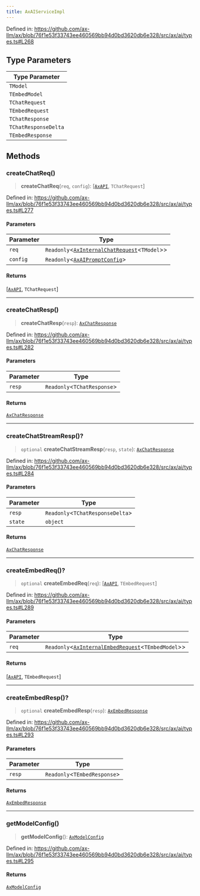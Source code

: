 ```yaml
---
title: AxAIServiceImpl
---
```


Defined in: https://github.com/ax-llm/ax/blob/76f1e53f33743ee460569bb94d0bd3620db6e328/src/ax/ai/types.ts#L268

## Type Parameters

| Type Parameter |
| ------ |
| `TModel` |
| `TEmbedModel` |
| `TChatRequest` |
| `TEmbedRequest` |
| `TChatResponse` |
| `TChatResponseDelta` |
| `TEmbedResponse` |

## Methods

<a id="createChatReq"></a>

### createChatReq()

> **createChatReq**(`req`, `config`): \[[`AxAPI`](/api/#03-apidocs/interfaceaxapi), `TChatRequest`\]

Defined in: https://github.com/ax-llm/ax/blob/76f1e53f33743ee460569bb94d0bd3620db6e328/src/ax/ai/types.ts#L277

#### Parameters

| Parameter | Type |
| ------ | ------ |
| `req` | `Readonly`\<[`AxInternalChatRequest`](/api/#03-apidocs/typealiasaxinternalchatrequest)\<`TModel`\>\> |
| `config` | `Readonly`\<[`AxAIPromptConfig`](/api/#03-apidocs/typealiasaxaipromptconfig)\> |

#### Returns

\[[`AxAPI`](/api/#03-apidocs/interfaceaxapi), `TChatRequest`\]

***

<a id="createChatResp"></a>

### createChatResp()

> **createChatResp**(`resp`): [`AxChatResponse`](/api/#03-apidocs/typealiasaxchatresponse)

Defined in: https://github.com/ax-llm/ax/blob/76f1e53f33743ee460569bb94d0bd3620db6e328/src/ax/ai/types.ts#L282

#### Parameters

| Parameter | Type |
| ------ | ------ |
| `resp` | `Readonly`\<`TChatResponse`\> |

#### Returns

[`AxChatResponse`](/api/#03-apidocs/typealiasaxchatresponse)

***

<a id="createChatStreamResp"></a>

### createChatStreamResp()?

> `optional` **createChatStreamResp**(`resp`, `state`): [`AxChatResponse`](/api/#03-apidocs/typealiasaxchatresponse)

Defined in: https://github.com/ax-llm/ax/blob/76f1e53f33743ee460569bb94d0bd3620db6e328/src/ax/ai/types.ts#L284

#### Parameters

| Parameter | Type |
| ------ | ------ |
| `resp` | `Readonly`\<`TChatResponseDelta`\> |
| `state` | `object` |

#### Returns

[`AxChatResponse`](/api/#03-apidocs/typealiasaxchatresponse)

***

<a id="createEmbedReq"></a>

### createEmbedReq()?

> `optional` **createEmbedReq**(`req`): \[[`AxAPI`](/api/#03-apidocs/interfaceaxapi), `TEmbedRequest`\]

Defined in: https://github.com/ax-llm/ax/blob/76f1e53f33743ee460569bb94d0bd3620db6e328/src/ax/ai/types.ts#L289

#### Parameters

| Parameter | Type |
| ------ | ------ |
| `req` | `Readonly`\<[`AxInternalEmbedRequest`](/api/#03-apidocs/typealiasaxinternalembedrequest)\<`TEmbedModel`\>\> |

#### Returns

\[[`AxAPI`](/api/#03-apidocs/interfaceaxapi), `TEmbedRequest`\]

***

<a id="createEmbedResp"></a>

### createEmbedResp()?

> `optional` **createEmbedResp**(`resp`): [`AxEmbedResponse`](/api/#03-apidocs/typealiasaxembedresponse)

Defined in: https://github.com/ax-llm/ax/blob/76f1e53f33743ee460569bb94d0bd3620db6e328/src/ax/ai/types.ts#L293

#### Parameters

| Parameter | Type |
| ------ | ------ |
| `resp` | `Readonly`\<`TEmbedResponse`\> |

#### Returns

[`AxEmbedResponse`](/api/#03-apidocs/typealiasaxembedresponse)

***

<a id="getModelConfig"></a>

### getModelConfig()

> **getModelConfig**(): [`AxModelConfig`](/api/#03-apidocs/typealiasaxmodelconfig)

Defined in: https://github.com/ax-llm/ax/blob/76f1e53f33743ee460569bb94d0bd3620db6e328/src/ax/ai/types.ts#L295

#### Returns

[`AxModelConfig`](/api/#03-apidocs/typealiasaxmodelconfig)
